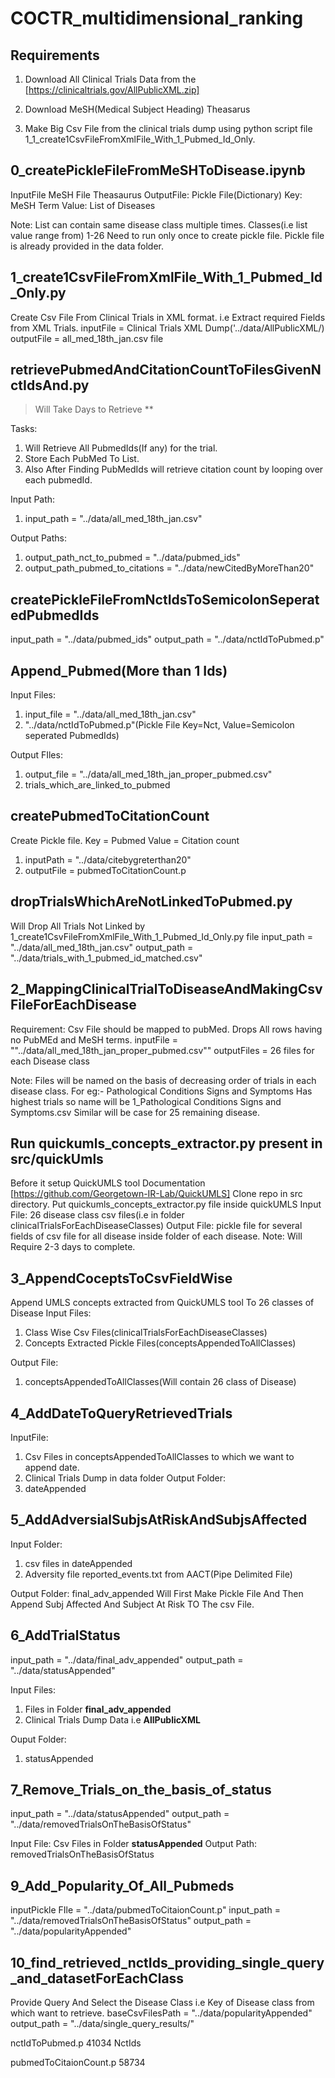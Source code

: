# COCTR_multidimensional_ranking

## Requirements
1. Download All Clinical Trials Data from the
[https://clinicaltrials.gov/AllPublicXML.zip]

2. Download MeSH(Medical Subject Heading) Theasarus

2. Make Big Csv File from the clinical trials dump using python script file 1_1_create1CsvFileFromXmlFile_With_1_Pubmed_Id_Only.


## 0_createPickleFileFromMeSHToDisease.ipynb
InputFile MeSH File Theasaurus
OutputFile: Pickle File(Dictionary)
	Key: MeSH Term
	Value: List of Diseases

Note: List can contain same disease class multiple times.
Classes(i.e list value range from) 1-26
Need to run only once to create pickle file.
Pickle file is already provided in the data folder.

## 1_create1CsvFileFromXmlFile_With_1_Pubmed_Id_Only.py
Create Csv File From Clinical Trials in XML format.
i.e Extract required Fields from XML Trials.
inputFile = Clinical Trials XML Dump('../data/AllPublicXML/)
outputFile = all_med_18th_jan.csv file

## retrievePubmedAndCitationCountToFilesGivenNctIdsAnd.py 
>Will Take Days to Retrieve **

Tasks:
1. Will Retrieve All PubmedIds(If any) for the trial.
2. Store Each PubMed To List.
3. Also After Finding PubMedIds will retrieve citation count by looping over each pubmedId.

Input Path:
1. input_path = "../data/all_med_18th_jan.csv"

Output Paths:
1. output_path_nct_to_pubmed = "../data/pubmed_ids"
2. output_path_pubmed_to_citations = "../data/newCitedByMoreThan20"

## createPickleFileFromNctIdsToSemicolonSeperatedPubmedIds
input_path = "../data/pubmed_ids"
output_path = "../data/nctIdToPubmed.p"

## Append_Pubmed(More than 1 Ids)
Input Files: 
1. input_file = "../data/all_med_18th_jan.csv"
2. "../data/nctIdToPubmed.p"(Pickle File Key=Nct, Value=Semicolon seperated PubmedIds)

Output FIles:
1. output_file = "../data/all_med_18th_jan_proper_pubmed.csv"
2. trials_which_are_linked_to_pubmed

## createPubmedToCitationCount
Create Pickle file.
Key = Pubmed
Value = Citation count
1. inputPath = "../data/citebygreterthan20"
2. outputFile = pubmedToCitationCount.p


## dropTrialsWhichAreNotLinkedToPubmed.py
Will Drop All Trials Not Linked by 1_create1CsvFileFromXmlFile_With_1_Pubmed_Id_Only.py file
input_path = "../data/all_med_18th_jan.csv"
output_path = "../data/trials_with_1_pubmed_id_matched.csv"



## 2_MappingClinicalTrialToDiseaseAndMakingCsvFileForEachDisease
Requirement:
Csv File should be mapped to pubMed.
Drops All rows having no PubMEd and MeSH terms.
inputFile = ""../data/all_med_18th_jan_proper_pubmed.csv""
outputFiles = 26 files for each Disease class

Note: Files will be named on the basis of decreasing order of trials in each disease class.
For eg:- Pathological Conditions Signs and Symptoms Has highest trials so name will be 1_Pathological Conditions Signs and Symptoms.csv   Similar will be case for 25 remaining disease.

## Run quickumls_concepts_extractor.py present in src/quickUmls
Before it setup QuickUMLS tool
Documentation [https://github.com/Georgetown-IR-Lab/QuickUMLS]
Clone repo in src directory.
Put quickumls_concepts_extractor.py file inside quickUMLS
Input File: 26 disease class csv files(i.e in folder clinicalTrialsForEachDiseaseClasses)
Output File: pickle file for several fields of csv file for all disease inside folder of each disease.
Note: Will Require 2-3 days to complete.

## 3_AppendCoceptsToCsvFieldWise 
Append UMLS concepts extracted from QuickUMLS tool To 26 classes of Disease
Input Files:
1. Class Wise Csv Files(clinicalTrialsForEachDiseaseClasses)
2. Concepts Extracted Pickle Files(conceptsAppendedToAllClasses)

Output File:
1. conceptsAppendedToAllClasses(Will contain 26 class of Disease)

## 4_AddDateToQueryRetrievedTrials
InputFile: 
1. Csv Files in conceptsAppendedToAllClasses to which we want to append date.
2. Clinical Trials Dump in data folder
Output Folder:
1. dateAppended

## 5_AddAdversialSubjsAtRiskAndSubjsAffected
Input Folder: 
1. csv files in dateAppended
2. Adversity file reported_events.txt from AACT(Pipe Delimited File)

Output Folder: final_adv_appended
Will First Make Pickle File And Then Append Subj Affected And Subject At Risk TO The csv File.

## 6_AddTrialStatus
input_path = "../data/final_adv_appended"
output_path = "../data/statusAppended"

Input Files:
1. Files in Folder __final_adv_appended__
2. Clinical Trials Dump Data i.e **AllPublicXML**

Ouput Folder:
1. statusAppended

## 7_Remove_Trials_on_the_basis_of_status
input_path = "../data/statusAppended"
output_path = "../data/removedTrialsOnTheBasisOfStatus"

Input File: Csv Files in Folder **statusAppended**
Output Path: removedTrialsOnTheBasisOfStatus

## 9_Add_Popularity_Of_All_Pubmeds
inputPickle FIle = "../data/pubmedToCitaionCount.p"
input_path = "../data/removedTrialsOnTheBasisOfStatus"
output_path = "../data/popularityAppended"

## 10_find_retrieved_nctIds_providing_single_query_and_datasetForEachClass
Provide Query And Select the Disease Class i.e Key of Disease class from which want to retrieve.
baseCsvFilesPath = "../data/popularityAppended"
output_path = "../data/single_query_results/"


nctIdToPubmed.p
41034 NctIds

pubmedToCitaionCount.p
58734